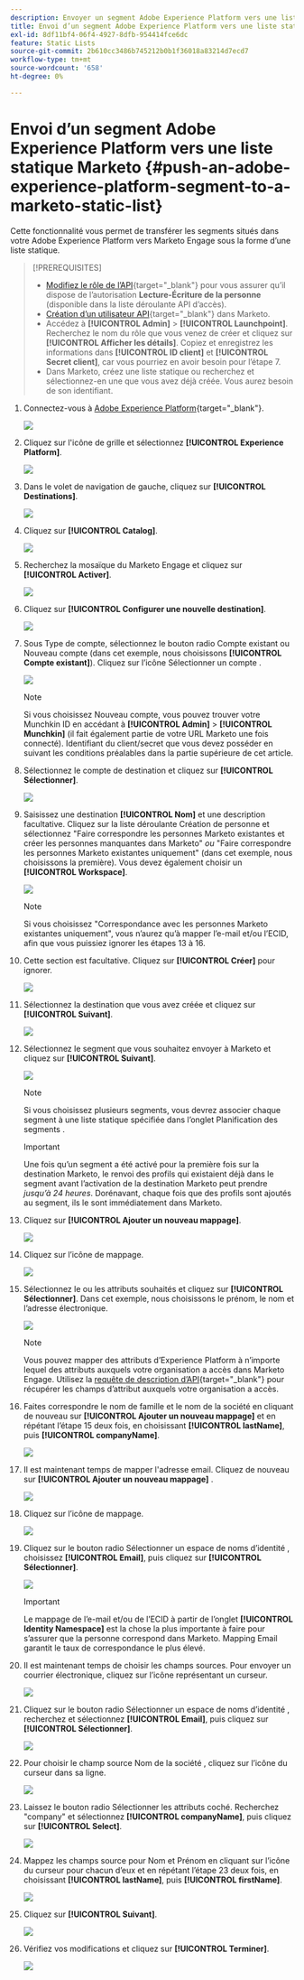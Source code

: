 ```yaml
---
description: Envoyer un segment Adobe Experience Platform vers une liste statique Marketo - Documents Marketo - Documentation du produit
title: Envoi d’un segment Adobe Experience Platform vers une liste statique Marketo
exl-id: 8df11bf4-06f4-4927-8dfb-954414fce6dc
feature: Static Lists
source-git-commit: 2b610cc3486b745212b0b1f36018a83214d7ecd7
workflow-type: tm+mt
source-wordcount: '658'
ht-degree: 0%

---
```


# Envoi d’un segment Adobe Experience Platform vers une liste statique Marketo {#push-an-adobe-experience-platform-segment-to-a-marketo-static-list}

Cette fonctionnalité vous permet de transférer les segments situés dans votre Adobe Experience Platform vers Marketo Engage sous la forme d’une liste statique.

>[!PREREQUISITES]
>
>* [Modifiez le rôle de l’API](/help/marketo/product-docs/administration/users-and-roles/create-delete-edit-and-change-a-user-role.md#edit-an-existing-role){target="_blank"} pour vous assurer qu’il dispose de l’autorisation **Lecture-Écriture de la personne** (disponible dans la liste déroulante API d’accès).
>* [Création d’un utilisateur API](/help/marketo/product-docs/administration/users-and-roles/create-an-api-only-user.md){target="_blank"} dans Marketo.
>* Accédez à **[!UICONTROL Admin]** > **[!UICONTROL Launchpoint]**. Recherchez le nom du rôle que vous venez de créer et cliquez sur **[!UICONTROL Afficher les détails]**. Copiez et enregistrez les informations dans **[!UICONTROL ID client]** et **[!UICONTROL Secret client]**, car vous pourriez en avoir besoin pour l’étape 7.
>* Dans Marketo, créez une liste statique ou recherchez et sélectionnez-en une que vous avez déjà créée. Vous aurez besoin de son identifiant.

1. Connectez-vous à [Adobe Experience Platform](https://experience.adobe.com/){target="_blank"}.

   ![](assets/push-an-adobe-experience-platform-segment-1.png)

1. Cliquez sur l&#39;icône de grille et sélectionnez **[!UICONTROL Experience Platform]**.

   ![](assets/push-an-adobe-experience-platform-segment-2.png)

1. Dans le volet de navigation de gauche, cliquez sur **[!UICONTROL Destinations]**.

   ![](assets/push-an-adobe-experience-platform-segment-3.png)

1. Cliquez sur **[!UICONTROL Catalog]**.

   ![](assets/push-an-adobe-experience-platform-segment-4.png)

1. Recherchez la mosaïque du Marketo Engage et cliquez sur **[!UICONTROL Activer]**.

   ![](assets/push-an-adobe-experience-platform-segment-5.png)

1. Cliquez sur **[!UICONTROL Configurer une nouvelle destination]**.

   ![](assets/push-an-adobe-experience-platform-segment-6.png)


1. Sous Type de compte, sélectionnez le bouton radio Compte existant ou Nouveau compte (dans cet exemple, nous choisissons **[!UICONTROL Compte existant]**). Cliquez sur l’icône Sélectionner un compte .

   ![](assets/push-an-adobe-experience-platform-segment-7.png)

   >[!NOTE]
   >
   >Si vous choisissez Nouveau compte, vous pouvez trouver votre Munchkin ID en accédant à **[!UICONTROL Admin]** > **[!UICONTROL Munchkin]** (il fait également partie de votre URL Marketo une fois connecté). Identifiant du client/secret que vous devez posséder en suivant les conditions préalables dans la partie supérieure de cet article.

1. Sélectionnez le compte de destination et cliquez sur **[!UICONTROL Sélectionner]**.

   ![](assets/push-an-adobe-experience-platform-segment-8.png)

1. Saisissez une destination **[!UICONTROL Nom]** et une description facultative. Cliquez sur la liste déroulante Création de personne et sélectionnez &quot;Faire correspondre les personnes Marketo existantes et créer les personnes manquantes dans Marketo&quot; _ou_ &quot;Faire correspondre les personnes Marketo existantes uniquement&quot; (dans cet exemple, nous choisissons la première). Vous devez également choisir un **[!UICONTROL Workspace]**.

   ![](assets/push-an-adobe-experience-platform-segment-9.png)

   >[!NOTE]
   >
   >Si vous choisissez &quot;Correspondance avec les personnes Marketo existantes uniquement&quot;, vous n’aurez qu’à mapper l’e-mail et/ou l’ECID, afin que vous puissiez ignorer les étapes 13 à 16.

1. Cette section est facultative. Cliquez sur **[!UICONTROL Créer]** pour ignorer.

   ![](assets/push-an-adobe-experience-platform-segment-10.png)

1. Sélectionnez la destination que vous avez créée et cliquez sur **[!UICONTROL Suivant]**.

   ![](assets/push-an-adobe-experience-platform-segment-11.png)

1. Sélectionnez le segment que vous souhaitez envoyer à Marketo et cliquez sur **[!UICONTROL Suivant]**.

   ![](assets/push-an-adobe-experience-platform-segment-12.png)

   >[!NOTE]
   >
   >Si vous choisissez plusieurs segments, vous devrez associer chaque segment à une liste statique spécifiée dans l’onglet Planification des segments .

   >[!IMPORTANT]
   >
   >Une fois qu’un segment a été activé pour la première fois sur la destination Marketo, le renvoi des profils qui existaient déjà dans le segment avant l’activation de la destination Marketo peut prendre _jusqu’à 24 heures_. Dorénavant, chaque fois que des profils sont ajoutés au segment, ils le sont immédiatement dans Marketo.

1. Cliquez sur **[!UICONTROL Ajouter un nouveau mappage]**.

   ![](assets/push-an-adobe-experience-platform-segment-13.png)

1. Cliquez sur l’icône de mappage.

   ![](assets/push-an-adobe-experience-platform-segment-14.png)

1. Sélectionnez le ou les attributs souhaités et cliquez sur **[!UICONTROL Sélectionner]**. Dans cet exemple, nous choisissons le prénom, le nom et l’adresse électronique.

   ![](assets/push-an-adobe-experience-platform-segment-15.png)

   >[!NOTE]
   >
   >Vous pouvez mapper des attributs d’Experience Platform à n’importe lequel des attributs auxquels votre organisation a accès dans Marketo Engage. Utilisez la [requête de description d’API](https://experienceleague.adobe.com/fr/docs/marketo-developer/marketo/rest/lead-database/lead-database#describe){target="_blank"} pour récupérer les champs d’attribut auxquels votre organisation a accès.

1. Faites correspondre le nom de famille et le nom de la société en cliquant de nouveau sur **[!UICONTROL Ajouter un nouveau mappage]** et en répétant l’étape 15 deux fois, en choisissant **[!UICONTROL lastName]**, puis **[!UICONTROL companyName]**.

   ![](assets/push-an-adobe-experience-platform-segment-16.png)

1. Il est maintenant temps de mapper l&#39;adresse email. Cliquez de nouveau sur **[!UICONTROL Ajouter un nouveau mappage]** .

   ![](assets/push-an-adobe-experience-platform-segment-17.png)

1. Cliquez sur l’icône de mappage.

   ![](assets/push-an-adobe-experience-platform-segment-18.png)

1. Cliquez sur le bouton radio Sélectionner un espace de noms d’identité , choisissez **[!UICONTROL Email]**, puis cliquez sur **[!UICONTROL Sélectionner]**.

   ![](assets/push-an-adobe-experience-platform-segment-19.png)

   >[!IMPORTANT]
   >
   >Le mappage de l’e-mail et/ou de l’ECID à partir de l’onglet **[!UICONTROL Identity Namespace]** est la chose la plus importante à faire pour s’assurer que la personne correspond dans Marketo. Mapping Email garantit le taux de correspondance le plus élevé.

1. Il est maintenant temps de choisir les champs sources. Pour envoyer un courrier électronique, cliquez sur l’icône représentant un curseur.

   ![](assets/push-an-adobe-experience-platform-segment-20.png)

1. Cliquez sur le bouton radio Sélectionner un espace de noms d’identité , recherchez et sélectionnez **[!UICONTROL Email]**, puis cliquez sur **[!UICONTROL Sélectionner]**.

   ![](assets/push-an-adobe-experience-platform-segment-21.png)

1. Pour choisir le champ source Nom de la société , cliquez sur l’icône du curseur dans sa ligne.

   ![](assets/push-an-adobe-experience-platform-segment-22.png)

1. Laissez le bouton radio Sélectionner les attributs coché. Recherchez &quot;company&quot; et sélectionnez **[!UICONTROL companyName]**, puis cliquez sur **[!UICONTROL Select]**.

   ![](assets/push-an-adobe-experience-platform-segment-23.png)

1. Mappez les champs source pour Nom et Prénom en cliquant sur l’icône du curseur pour chacun d’eux et en répétant l’étape 23 deux fois, en choisissant **[!UICONTROL lastName]**, puis **[!UICONTROL firstName]**.

   ![](assets/push-an-adobe-experience-platform-segment-24.png)

1. Cliquez sur **[!UICONTROL Suivant]**.

   ![](assets/push-an-adobe-experience-platform-segment-25.png)

1. Vérifiez vos modifications et cliquez sur **[!UICONTROL Terminer]**.

   ![](assets/push-an-adobe-experience-platform-segment-26.png)
